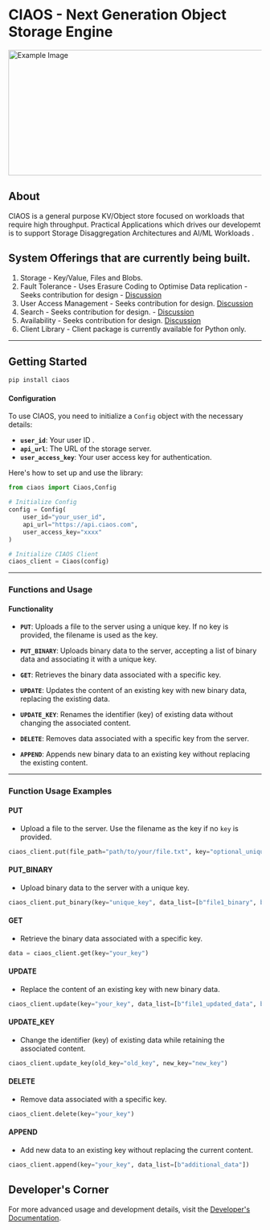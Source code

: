 # CIAOS - Next Generation Object Storage Engine

<img src="https://github.com/user-attachments/assets/654f3add-74ab-4c34-8b73-234852ea11c7" alt="Example Image" width="800"  height="250">


## About
CIAOS is a general purpose KV/Object store focused on workloads that require high throughput. Practical Applications which drives our developemt is to support Storage Disaggregation Architectures and AI/ML Workloads . 

## System Offerings that are currently being built. 
1. Storage - Key/Value, Files and Blobs. 
2. Fault Tolerance - Uses Erasure Coding to Optimise Data replication - Seeks contribution for design - [Discussion](https://github.com/cia-labs/Storage-service/issues/72)
3. User Access Management - Seeks contribution for design. [Discussion](https://github.com/cia-labs/Storage-service/issues/36)
4. Search - Seeks contribution for design. -   [Discussion](https://github.com/cia-labs/Storage-service/issues/35)
5. Availability - Seeks contribution for design. [Discussion]()
6. Client Library - Client package is currently available for Python only.

---



## Getting Started

```bash
pip install ciaos
```

#### Configuration
To use CIAOS, you need to initialize a `Config` object with the necessary details:

- **`user_id`**: Your user ID .
- **`api_url`**: The URL of the storage server.
- **`user_access_key`**: Your user access key for authentication.

Here's how to set up and use the library:

```python
from ciaos import Ciaos,Config

# Initialize Config
config = Config(
    user_id="your_user_id", 
    api_url="https://api.ciaos.com",
    user_access_key="xxxx"
)

# Initialize CIAOS Client
ciaos_client = Ciaos(config)
```

---
### Functions and Usage

#### **Functionality**

- **`PUT`**: Uploads a file to the server using a unique key. If no key is provided, the filename is used as the key.

- **`PUT_BINARY`**: Uploads binary data to the server, accepting a list of binary data and associating it with a unique key.

- **`GET`**: Retrieves the binary data associated with a specific key.

- **`UPDATE`**: Updates the content of an existing key with new binary data, replacing the existing data.

- **`UPDATE_KEY`**: Renames the identifier (key) of existing data without changing the associated content.

- **`DELETE`**: Removes data associated with a specific key from the server.

- **`APPEND`**: Appends new binary data to an existing key without replacing the existing content.

---

### **Function Usage Examples**

#### **PUT**
- Upload a file to the server. Use the filename as the key if no `key` is provided.

```python
ciaos_client.put(file_path="path/to/your/file.txt", key="optional_unique_key")
```

#### **PUT_BINARY**
- Upload binary data to the server with a unique key.

```python
ciaos_client.put_binary(key="unique_key", data_list=[b"file1_binary", b"file2_binary_data"])
```

#### **GET**
- Retrieve the binary data associated with a specific key.

```python
data = ciaos_client.get(key="your_key")
```

#### **UPDATE**
- Replace the content of an existing key with new binary data.

```python
ciaos_client.update(key="your_key", data_list=[b"file1_updated_data", b"file2_updated_data"])
```

#### **UPDATE_KEY**
- Change the identifier (key) of existing data while retaining the associated content.

```python
ciaos_client.update_key(old_key="old_key", new_key="new_key")
```

#### **DELETE**
- Remove data associated with a specific key.

```python
ciaos_client.delete(key="your_key")
```

#### **APPEND**
- Add new data to an existing key without replacing the current content.

```python
ciaos_client.append(key="your_key", data_list=[b"additional_data"])
```

## Developer's Corner
For more advanced usage and development details, visit the [Developer's Documentation](https://github.com/cia-labs/Storage-service/blob/main/docs.md).
